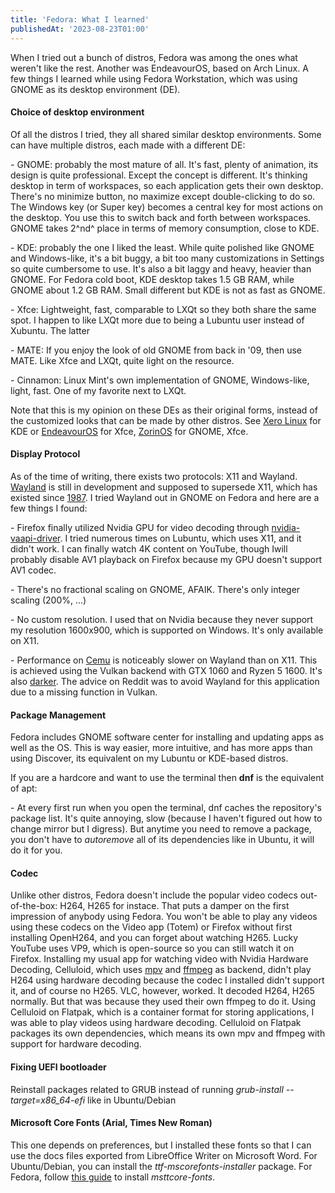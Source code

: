 ```yaml
---
title: 'Fedora: What I learned'
publishedAt: '2023-08-23T01:00'
---
```

When I tried out a bunch of distros, Fedora was among the ones what
weren't like the rest. Another was EndeavourOS, based on Arch Linux. A
few things I learned while using Fedora Workstation, which was using
GNOME as its desktop environment (DE).

#### Choice of desktop environment

Of all the distros I tried, they all shared similar desktop
environments. Some can have multiple distros, each made with a different
DE:

\- GNOME: probably the most mature of all. It's fast, plenty of
animation, its design is quite professional. Except the concept is
different. It's thinking desktop in term of workspaces, so each
application gets their own desktop. There's no minimize button, no
maximize except double-clicking to do so. The Windows key (or Super key)
becomes a central key for most actions on the desktop. You use this to
switch back and forth between workspaces. GNOME takes 2^nd^ place in
terms of memory consumption, close to KDE.

\- KDE: probably the one I liked the least. While quite polished like
GNOME and Windows-like, it's a bit buggy, a bit too many customizations
in Settings so quite cumbersome to use. It's also a bit laggy and heavy,
heavier than GNOME. For Fedora cold boot, KDE desktop takes 1.5 GB RAM,
while GNOME about 1.2 GB RAM. Small different but KDE is not as fast as
GNOME.

\- Xfce: Lightweight, fast, comparable to LXQt so they both share the
same spot. I happen to like LXQt more due to being a Lubuntu user
instead of Xubuntu. The latter

\- MATE: If you enjoy the look of old GNOME from back in '09, then use
MATE. Like Xfce and LXQt, quite light on the resource.

\- Cinnamon: Linux Mint's own implementation of GNOME, Windows-like,
light, fast. One of my favorite next to LXQt.

Note that this is my opinion on these DEs as their original forms,
instead of the customized looks that can be made by other distros. See
[Xero Linux](https://xerolinux.xyz/) for KDE or
[EndeavourOS](https://endeavouros.com/) for Xfce,
[ZorinOS](https://zorin.com/) for GNOME, Xfce.

#### Display Protocol

As of the time of writing, there exists two protocols: X11 and Wayland.
[Wayland](https://dudemanguy.github.io/blog/posts/2022-06-10-wayland-xorg/wayland-xorg.html)
is still in development and supposed to supersede X11, which has existed
since [1987](https://en.wikipedia.org/wiki/X_Window_System). I tried
Wayland out in GNOME on Fedora and here are a few things I found:

\- Firefox finally utilized Nvidia GPU for video decoding through
[nvidia-vaapi-driver](https://github.com/elFarto/nvidia-vaapi-driver). I
tried numerous times on Lubuntu, which uses X11, and it didn't work. I
can finally watch 4K content on YouTube, though Iwill probably disable
AV1 playback on Firefox because my GPU doesn't support AV1 codec.

\- There's no fractional scaling on GNOME, AFAIK. There's only integer
scaling (200%, \...)

\- No custom resolution. I used that on Nvidia because they never
support my resolution 1600x900, which is supported on Windows. It's only
available on X11.

\- Performance on [Cemu](http://cemu.info/) is noticeably slower on
Wayland than on X11. This is achieved using the Vulkan backend with GTX
1060 and Ryzen 5 1600. It's also
[darker](https://www.reddit.com/r/linux_gaming/comments/142s10n/is_nvida_making_cemu_darker_on_wayland/).
The advice on Reddit was to avoid Wayland for this application due to a
missing function in Vulkan.

#### Package Management

Fedora includes GNOME software center for installing and updating apps
as well as the OS. This is way easier, more intuitive, and has more apps
than using Discover, its equivalent on my Lubuntu or KDE-based distros.

If you are a hardcore and want to use the terminal then **dnf** is the
equivalent of apt:

\- At every first run when you open the terminal, dnf caches the
repository's package list. It's quite annoying, slow (because I haven't
figured out how to change mirror but I digress). But anytime you need to
remove a package, you don't have to *autoremove* all of its dependencies
like in Ubuntu, it will do it for you.

#### Codec

Unlike other distros, Fedora doesn't include the popular video codecs
out-of-the-box: H264, H265 for instace. That puts a damper on the first
impression of anybody using Fedora. You won't be able to play any videos
using these codecs on the Video app (Totem) or Firefox without first
installing OpenH264, and you can forget about watching H265. Lucky
YouTube uses VP9, which is open-source so you can still watch it on
Firefox. Installing my usual app for watching video with Nvidia Hardware
Decoding, Celluloid, which uses
[mpv](https://www.reddit.com/r/Fedora/comments/xe0p52/psa_mpv_is_now_available_on_fedora_37/)
and
[ffmpeg](https://discussion.fedoraproject.org/t/cant-install-codecs/73797/5)
as backend, didn't play H264 using hardware decoding because the codec I
installed didn't support it, and of course no H265. VLC, however,
worked. It decoded H264, H265 normally. But that was because they used
their own ffmpeg to do it. Using Celluloid on Flatpak, which is a
container format for storing applications, I was able to play videos
using hardware decoding. Celluloid on Flatpak packages its own
dependencies, which means its own mpv and ffmpeg with support for
hardware decoding.

#### Fixing UEFI bootloader

Reinstall packages related to GRUB instead of running *grub-install
--target=x86\_64-efi* like in Ubuntu/Debian

#### Microsoft Core Fonts (Arial, Times New Roman)

This one depends on preferences, but I installed these fonts so that I
can use the docs files exported from LibreOffice Writer on Microsoft
Word. For Ubuntu/Debian, you can install the *ttf-mscorefonts-installer*
package. For Fedora, follow [this
guide](https://mscorefonts2.sourceforge.net/) to install
*msttcore-fonts*.

